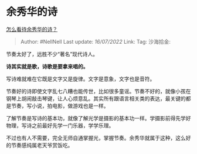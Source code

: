# 余秀华的诗

[怎么看待余秀华的诗？](https://www.zhihu.com/question/27662789/answer/2571820655)

> Author: #NellNell
> Last update: *16/07/2022*
> Link:
> Tag:
> 沙海拾金:

节奏太好了，远胜不少“著名”现代诗人。

**诗其实就是歌，诗歌是要拿来唱的。**

写诗难就难在它既是文字又是旋律。文字是意象，文字也是音符。

节奏好的诗即使文字乱七八糟也能传世，比如很多童谣。节奏不好的，就像小孩在钢琴上胡闹敲击琴键，让人心烦意乱。其实所有跟语言相关类的表达，最关键的都是节奏，写小说，拍电影，做游戏也是一样。

了解节奏是写诗的基本功，就像了解光学是摄影的基本功一样。学摄影前得先学好物理，写诗之前最好先学一门乐器，学学乐理。

不过也有人不需要，完全无师自通掌握光，掌握节奏。余秀华就属于这种，这么好的节奏感纯属老天爷赏饭吃。
